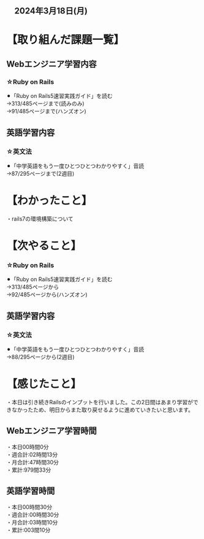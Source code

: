 ## 　2024年3月18日(月)
# 【取り組んだ課題一覧】
## Webエンジニア学習内容
### ☆Ruby on Rails
⚫︎「Ruby on Rails5速習実践ガイド」を読む<br>
→313/485ページまで(読みのみ)<br>
→91/485ページまで(ハンズオン)<br>
## 英語学習内容
### ☆英文法
⚫︎「中学英語をもう一度ひとつひとつわかりやすく」音読<br>
→87/295ページまで(2週目)<br>
# 【わかったこと】
・rails7の環境構築について<br>
# 【次やること】
### ☆Ruby on Rails
⚫︎「Ruby on Rails5速習実践ガイド」を読む<br>
→313/485ページから<br>
→92/485ページから(ハンズオン)<br>
## 英語学習内容
### ☆英文法
⚫︎「中学英語をもう一度ひとつひとつわかりやすく」音読<br>
→88/295ページから(2週目)<br>
# 【感じたこと】
・本日は引き続きRailsのインプットを行いました。この2日間はあまり学習ができなかったため、明日からまた取り戻せるように進めていきたいと思います。<br>
## Webエンジニア学習時間
・本日00時間0分<br>
・週合計:02時間13分<br>
・月合計:47時間30分<br>
・累計:979間33分<br>
## 英語学習時間
・本日00時間30分<br>
・週合計:00時間30分<br>
・月合計:03時間10分<br>
・累計:003間10分<br>
